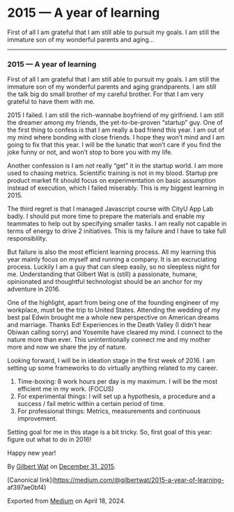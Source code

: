 # 2015 — A year of learning

First of all I am grateful that I am still able to pursuit my goals. I am
still the immature son of my wonderful parents and aging…

* * *

### 2015 — A year of learning

First of all I am grateful that I am still able to pursuit my goals. I am
still the immature son of my wonderful parents and aging grandparents. I am
still the talk big do small brother of my careful brother. For that I am very
grateful to have them with me.

2015 I failed. I am still the rich-wannabe boyfriend of my girlfriend. I am
still the dreamer among my friends, the yet-to-be-proven “startup” guy. One of
the first thing to confess is that I am really a bad friend this year. I am
out of my mind where bonding with close friends. I hope they won’t mind and I
am going to fix that this year. I will be the lunatic that won’t care if you
find the joke funny or not, and won’t stop to bore you with my life.

Another confession is I am not really “get” it in the startup world. I am more
used to chasing metrics. Scientific training is not in my blood. Startup pre
product market fit should focus on experimentation on basic assumption instead
of execution, which I failed miserably. This is my biggest learning in 2015.

The third regret is that I managed Javascript course with CityU App Lab badly.
I should put more time to prepare the materials and enable my teammates to
help out by specifying smaller tasks. I am really not capable in terms of
energy to drive 2 initiatives. This is my failure and I have to take full
responsibility.

But failure is also the most efficient learning process. All my learning this
year mainly focus on myself and running a company. It is an excruciating
process. Luckily I am a guy that can sleep easily, so no sleepless night for
me. Understanding that Gilbert Wat is (still) a passionate, humane,
opinionated and thoughtful technologist should be an anchor for my adventure
in 2016.

One of the highlight, apart from being one of the founding engineer of my
workplace, must be the trip to United States. Attending the wedding of my best
pal Edwin brought me a whole new perspective on American dreams and marriage.
Thanks Ed! Experiences in the Death Valley (I didn’t hear Obiwan calling
sorry) and Yosemite have cleared my mind. I connect to the nature more than
ever. This unintentionally connect me and my mother more and now we share the
joy of nature.

Looking forward, I will be in ideation stage in the first week of 2016. I am
setting up some frameworks to do virtually anything related to my career.

  1. Time-boxing: 8 work hours per day is my maximum. I will be the most efficient me in my work. (FOCUS)
  2. For experimental things: I will set up a hypothesis, a procedure and a success / fail metric within a certain period of time.
  3. For professional things: Metrics, measurements and continuous improvement.

Setting goal for me in this stage is a bit tricky. So, first goal of this
year: figure out what to do in 2016!

Happy new year!

By [Gilbert Wat](https://medium.com/@gilbertwat) on [December 31,
2015](https://medium.com/p/af397ae0bf4).

[Canonical link](https://medium.com/@gilbertwat/2015-a-year-of-learning-
af397ae0bf4)

Exported from [Medium](https://medium.com) on April 18, 2024.

